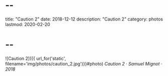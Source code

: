 # --
title: "Caution 2"
date: 2018-12-12
description: "Caution 2"
category: photos
lastmod: 2020-02-20
# --

![Caution 2]({{ url_for('static', filename='img/photos/caution_2.jpg')}}#photo)
*Caution 2 · Samuel Mignot · 2018*
